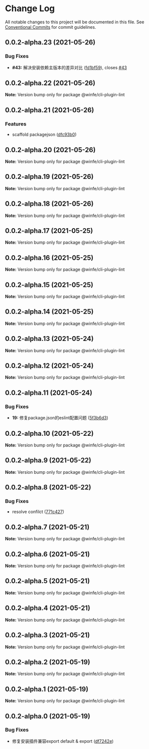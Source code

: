 # Change Log

All notable changes to this project will be documented in this file.
See [Conventional Commits](https://conventionalcommits.org) for commit guidelines.

## 0.0.2-alpha.23 (2021-05-26)


### Bug Fixes

* **#43:** 解决安装依赖主版本的差异对比 ([fd1bf59](https://github.com/cool-fe/winex-cli/commit/fd1bf597c5a2564fe88b5ed35b553ff43450648a)), closes [#43](https://github.com/cool-fe/winex-cli/issues/43)





## 0.0.2-alpha.22 (2021-05-26)

**Note:** Version bump only for package @winfe/cli-plugin-lint





## 0.0.2-alpha.21 (2021-05-26)


### Features

* scaffold packagejson ([dfc93b0](https://github.com/cool-fe/winex-cli/commit/dfc93b0e9e1981ac08772b28cdc595f621f62ad3))





## 0.0.2-alpha.20 (2021-05-26)

**Note:** Version bump only for package @winfe/cli-plugin-lint





## 0.0.2-alpha.19 (2021-05-26)

**Note:** Version bump only for package @winfe/cli-plugin-lint





## 0.0.2-alpha.18 (2021-05-26)

**Note:** Version bump only for package @winfe/cli-plugin-lint





## 0.0.2-alpha.17 (2021-05-25)

**Note:** Version bump only for package @winfe/cli-plugin-lint





## 0.0.2-alpha.16 (2021-05-25)

**Note:** Version bump only for package @winfe/cli-plugin-lint





## 0.0.2-alpha.15 (2021-05-25)

**Note:** Version bump only for package @winfe/cli-plugin-lint





## 0.0.2-alpha.14 (2021-05-25)

**Note:** Version bump only for package @winfe/cli-plugin-lint





## 0.0.2-alpha.13 (2021-05-24)

**Note:** Version bump only for package @winfe/cli-plugin-lint





## 0.0.2-alpha.12 (2021-05-24)

**Note:** Version bump only for package @winfe/cli-plugin-lint





## 0.0.2-alpha.11 (2021-05-24)


### Bug Fixes

* **19:** 修复package.json的eslint配置问题 ([5f3b6d3](https://github.com/cool-fe/winex-cli/commit/5f3b6d3ff45e013f1c4ce3444038e976041e74ba))





## 0.0.2-alpha.10 (2021-05-22)

**Note:** Version bump only for package @winfe/cli-plugin-lint





## 0.0.2-alpha.9 (2021-05-22)

**Note:** Version bump only for package @winfe/cli-plugin-lint





## 0.0.2-alpha.8 (2021-05-22)


### Bug Fixes

* resolve confilct ([771c427](https://github.com/cool-fe/winex-cli/commit/771c4276224d03eb9474af2c10decfdf411f6a39))





## 0.0.2-alpha.7 (2021-05-21)

**Note:** Version bump only for package @winfe/cli-plugin-lint





## 0.0.2-alpha.6 (2021-05-21)

**Note:** Version bump only for package @winfe/cli-plugin-lint





## 0.0.2-alpha.5 (2021-05-21)

**Note:** Version bump only for package @winfe/cli-plugin-lint





## 0.0.2-alpha.4 (2021-05-21)

**Note:** Version bump only for package @winfe/cli-plugin-lint





## 0.0.2-alpha.3 (2021-05-21)

**Note:** Version bump only for package @winfe/cli-plugin-lint





## 0.0.2-alpha.2 (2021-05-19)

**Note:** Version bump only for package @winfe/cli-plugin-lint





## 0.0.2-alpha.1 (2021-05-19)

**Note:** Version bump only for package @winfe/cli-plugin-lint





## 0.0.2-alpha.0 (2021-05-19)


### Bug Fixes

* 修复安装插件兼容export default & export ([df7242e](https://github.com/cool-fe/winex-cli/commit/df7242e8d7799cc383a4f9c9d5e86d1c00671208))
